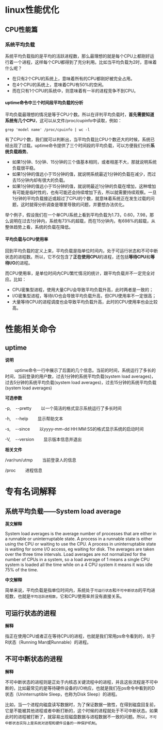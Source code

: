 linux性能优化
======

## CPU性能篇

### 系统平均负载

系统平均负载指的是平均的活跃进程数，那么最理想的就是每个CPU上都刚好运行着一个进程，这样每个CPU都得到了充分利用。比如当平均负载为2时，意味着什么呢？

* 在只有2个CPU的系统上，意味着所有的CPU都刚好被完全占用。
* 在4个CPU的系统上，意味着CPU有50%的空闲。
* 而在只有1个CPU的系统中，则意味着有一半的进程竞争不到CPU。

#### uptime命令中三个时间段平均负载的分析

平均负载最理想的情况是等于CPU个数。所以在评判平均负载时，**首先需要知道系统有几个CPU**，这可以从文件/proc/cupinfo中读取，例如：

```linux
grep 'model name' /proc/cpuinfo | wc -l
```

有了CPU个数，我们就可以判断出，当平均负载比CPU个数还大的时候，系统已经出现了过载。uptime命令提供了三个时间段的平均负载，可以方便我们分析**系统负载趋势**。

* 如果1分钟、5分钟、15分钟的三个值基本相同，或者相差不大，那就说明系统负载很平稳。
* 如果1分钟的值远小于15分钟的值，就说明系统最近1分钟的负载在减少，而过去15分钟内却有很大的负载。
* 如果1分钟的值远小于15分钟的值，就说明最近1分钟的负载在增加，这种增加有可能是临时性的，也有可能还会持续增加下去，所以就需要持续观察。一旦1分钟的平均负载接近或超过了CPU的个数，就意味着系统正在发生过载的问题，这时就得分析调查是哪里导致的问题，并要想办法优化。

举个例子，假设我们在一个单CPU系统上看到平均负载为1.73，0.60，7.98，那么说明在过去1分钟内，系统有73%的超载，而在15分钟内，有698%的超载，从整体趋势上看，系统的负载在降低。

#### 平均负载与CPU使用率

回到平均负载的定义上来，平均负载是指单位时间内，处于可运行状态和不可中断状态的进程数。所以，它不仅包含了**正在使用CPU**的进程，还包括**等待CPU**和**等待I/O**的进程。

而CPU使用率，是单位时间内CPU繁忙情况的统计，跟平均负载并不一定完全对应。比如：
* CPU密集型进程，使用大量CPU会导致平均负载升高，此时两者是一致的；
* I/O密集型进程，等待I/O也会导致平均负载升高，但CPU使用率不一定很高；
* 大量等待CPU的进程调度也会导致平均负载升高，此时的CPU使用率也会比较高。



# 性能相关命令

## uptime

**说明**

&nbsp;&nbsp;&nbsp;&nbsp;&nbsp;&nbsp;&nbsp;&nbsp;uptime命令一行中展示了后面的几个信息。当前的时间，系统运行了多长的时间，当前登录的用户数，过去1分钟的系统平均负载(system load averages)，过去5分钟的系统平均负载(system load averages)，过去15分钟的系统平均负载(system load averages)

**可选参数**

-p,&nbsp;&nbsp;&nbsp;&nbsp;--pretty&nbsp;&nbsp;&nbsp;&nbsp;&nbsp;&nbsp;&nbsp;&nbsp;以一个简洁的格式显示系统运行了多长时间

-h,&nbsp;&nbsp;&nbsp;&nbsp;--help&nbsp;&nbsp;&nbsp;&nbsp;&nbsp;&nbsp;&nbsp;&nbsp;显示帮助文本

-s,&nbsp;&nbsp;&nbsp;&nbsp;--since&nbsp;&nbsp;&nbsp;&nbsp;&nbsp;&nbsp;&nbsp;&nbsp;以yyyy-mm-dd HH:MM:SS的格式显示系统的启动时间

-V,&nbsp;&nbsp;&nbsp;&nbsp;--version&nbsp;&nbsp;&nbsp;&nbsp;&nbsp;&nbsp;&nbsp;&nbsp;显示版本信息并退出

**相关文件**

/var/run/utmp&nbsp;&nbsp;&nbsp;&nbsp;&nbsp;&nbsp;&nbsp;&nbsp;当前登录人的信息

/proc&nbsp;&nbsp;&nbsp;&nbsp;&nbsp;&nbsp;&nbsp;&nbsp;进程信息

# 专有名词解释

## 系统平均负载——System load average

**英文解释**

System load averages is the average number of processes that are either in a runnable or uninterruptable state.  A process in a  runnable  state  is  either using  the  CPU  or waiting to use the CPU.  A process in uninterruptable state is waiting for some I/O access, eg waiting for disk.  The averages are taken over the three time intervals.  Load averages are not normalized for the number of CPUs in a system, so a load average of 1 means a  single  CPU  system  is loaded all the time while on a 4 CPU system it means it was idle 75% of the time.

**中文解释**

简单来说，平均负载是指单位时间内，系统处于`可运行状态`和`不可中断状态`的平均进程数，也就是`平均活跃进程数`，它和CPU使用率并没有直接关系。

## 可运行状态的进程

**解释**

指正在使用CPU或者正在等待CPU的进程，也就是我们常用ps命令看到的，处于R状态（Running Man或Runnable）的进程。

## 不可中断状态的进程

**解释**

不可中断状态的进程则是正处于内核态关键流程中的进程，并且这些流程是不可中断的，比如最常见的是等待硬件设备的I/O响应，也就是我们在ps命令中看到的D状态（Uninterruptible Sleep，也称为Disk Sleep）的进程。

比如，当一个进程向磁盘读写数据时，为了保证数据一致性，在得到磁盘回复前，它是不能被其他进程或者中断打断的，这个时候的进程就处于不可中断状态。如果此时的进程被打断了，就容易出现磁盘数据与进程数据不一致的问题。所以，`不可中断状态实际上是系统对进程和硬件设备的一种保护机制`。